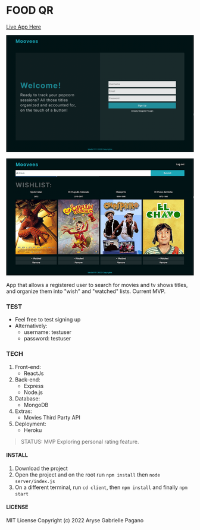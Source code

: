 # FOOD QR

[Live App Here](https://moovees-app.herokuapp.com/)

![Img of live app home](moovee.png)

![Img of live user page](moovee2.png)

App that allows a registered user to search for movies and tv shows titles, and organize them into "wish" and "watched" lists. Current MVP.

### TEST

- Feel free to test signing up
- Alternatively:
  - username: testuser
  - password: testuser

### TECH

1. Front-end:
   - ReactJs
2. Back-end:
   - Express
   - Node.js
3. Database:
   - MongoDB
4. Extras:
   - Movies Third Party API
5. Deployment:
   - Heroku

> STATUS: MVP
> Exploring personal rating feature.

#### INSTALL

1. Download the project
2. Open the project and on the root run `npm install` then `node server/index.js`
3. On a different terminal, run `cd client`, then `npm install` and finally `npm start`

#### LICENSE

MIT License
Copyright (c) 2022 Aryse Gabrielle Pagano
